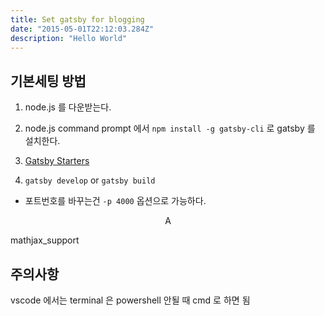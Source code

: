 ```yaml
---
title: Set gatsby for blogging
date: "2015-05-01T22:12:03.284Z"
description: "Hello World"
---
```


## 기본세팅 방법

1. node.js 를 다운받는다.
2. node.js command prompt 에서 ```npm install -g gatsby-cli``` 로 gatsby 를 설치한다.
3. [Gatsby Starters](https://www.gatsbyjs.com/docs/starters/)

4. ```gatsby develop``` or ```gatsby build```
+ 포트번호를 바꾸는건 ```-p 4000``` 옵션으로 가능하다.

$$ \mathrm{A}$$

mathjax_support

## 주의사항

vscode 에서는 terminal 은 powershell 안될 때 cmd 로 하면 됨